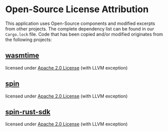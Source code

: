 # Open-Source License Attribution

This application uses Open-Source components and modified excerpts from other projects.
The complete dependency list can be found in our `Cargo.lock` file. Code that has been
copied and/or modified originates from the following projects:

## [wasmtime](https://github.com/bytecodealliance/wasmtime)

licensed under [Apache 2.0 License](https://opensource.org/license/apache-2-0) (with LLVM exception)

## [spin](https://github.com/fermyon/spin)

licensed under [Apache 2.0 License](https://opensource.org/license/apache-2-0) (with LLVM exception)

## [spin-rust-sdk](https://github.com/fermyon/spin-rust-sdk)

licensed under [Apache 2.0 License](https://opensource.org/license/apache-2-0) (with LLVM exception)

